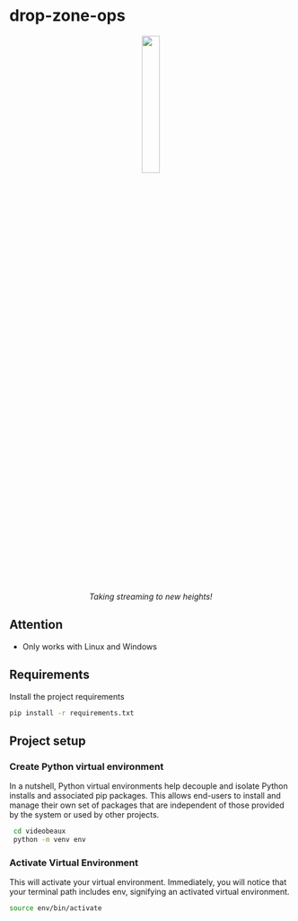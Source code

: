 # drop-zone-ops

<p align="center">
  <img width="25%" height="25%" src="https://github.com/vondas-network/drop-zone-ops/blob/main/image.png?raw=true"/>  
</p>

<p align="center"><em>Taking streaming to new heights!</em></p> 

## Attention
- Only works with Linux and Windows

## Requirements

Install the project requirements
``` bash
pip install -r requirements.txt
```

## Project setup

### Create Python virtual environment
In a nutshell, Python virtual environments help decouple and isolate Python installs and associated pip packages. This allows end-users to install and manage their own set of packages that are independent of those provided by the system or used by other projects.
```bash
 cd videobeaux
 python -m venv env
```

### Activate Virtual Environment
This will activate your virtual environment. Immediately, you will notice that your terminal path includes env, signifying an activated virtual environment.

``` bash
source env/bin/activate
```
